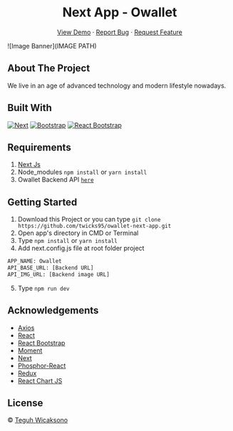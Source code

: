 <h1 align='center'>Next App - Owallet </h1>
  <p align="center">
    <a href="https://owallet.vercel.app/">View Demo</a>
    ·
    <a href="https://github.com/twicks95/owallet-next-app/issues">Report Bug</a>
    ·
    <a href="https://github.com/twicks95/owallet-next-app/pulls">Request Feature</a>
  </p>

![Image Banner](IMAGE PATH)

## About The Project

We live in an age of advanced technology and modern lifestyle nowadays.

## Built With

[![Next](https://img.shields.io/badge/Next-v10.2.3-brightgreen)](https://github.com/facebook/react)
[![Bootstrap](https://img.shields.io/badge/Bootstrap-v5.0.x-blue)](https://github.com/twbs/bootstrap)
[![React Bootstrap](https://img.shields.io/badge/Bootstrap-v1.6.1-blue)](https://github.com/react-bootstrap/react-bootstrap)

## Requirements

1. <a href="https://nextjs.org/docs/getting-started">Next Js</a>
2. Node_modules `npm install` or `yarn install`
3. Owallet Backend API [`here`](https://github.com/twicks95/owallet-backend)

## Getting Started

1. Download this Project or you can type `git clone https://github.com/twicks95/owallet-next-app.git`
2. Open app's directory in CMD or Terminal
3. Type `npm install` or `yarn install`
4. Add next.config.js file at root folder project

```sh
APP_NAME: Owallet 
API_BASE_URL: [Backend URL]
API_IMG_URL: [Backend image URL]
```

5. Type `npm run dev`

## Acknowledgements

- [Axios](https://www.npmjs.com/package/axios)
- [React](https://reactjs.org/)
- [React Bootstrap](https://react-bootstrap.github.io/)
- [Moment](https://www.npmjs.com/package/moment)
- [Next](https://www.npmjs.com/package/next)
- [Phosphor-React](https://www.npmjs.com/package/phosphor-react)
- [Redux](https://github.com/reduxjs/react-redux)
- [React Chart JS](https://github.com/reactchartjs/react-chartjs-2)

## License

© [Teguh Wicaksono](https://github.com/twicks95)
